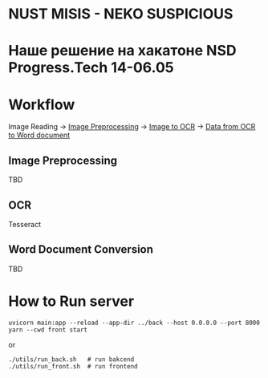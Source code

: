 # NUST MISIS - NEKO SUSPICIOUS 
# Наше решение на хакатоне NSD Progress.Tech 14-06.05

# Workflow

Image Reading -> [Image Preprocessing](#image-preprocessing) -> [Image to OCR](#ocr) -> [Data from OCR to Word document](#word-document-conversion)

## Image Preprocessing

TBD

## OCR

Tesseract

## Word Document Conversion

TBD

# How to Run server
```
uvicorn main:app --reload --app-dir ../back --host 0.0.0.0 --port 8000
yarn --cwd front start
```
or
```
./utils/run_back.sh   # run bakcend
./utils/run_front.sh  # run frontend
```
